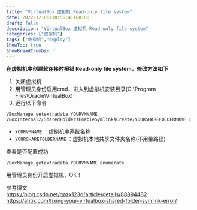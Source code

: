 ```yaml
---
title: "VirtualBox 虚拟机 Read-only file system"
date: 2022-12-06T10:56:41+08:00
draft: false
description: "VirtualBox 虚拟机 Read-only file system"
categories: ["虚拟机"]
tags: ["虚拟机","deploy"]
ShowToc: true
ShowBreadCrumbs: ''
---
```


**在虚拟机中创建软连接时报错 Read-only file system，修改方法如下**

1. 关闭虚拟机
2. 用管理员身份启用cmd，进入到虚拟机安装目录(C:\Program Files\Oracle\VirtualBox)
3. 运行以下命令

```shell
VBoxManage setextradata YOURVMNAME VBoxInternal2/SharedFoldersEnableSymlinksCreate/YOURSHAREFOLDERNAME 1
```
- `YOURVMNAME` ：虚拟机中系统名称
- `YOURSHAREFOLDERNAME` ：虚拟机本地共享文件夹名称(不用带路径)

查看是否配置成功

```shell
VBoxManage getextradata YOURVMNAME enumerate
```

用管理员身份开启虚拟机，OK！

参考博文  
<a href="https://blog.csdn.net/qazx123q/article/details/88894482" target="_blank">https://blog.csdn.net/qazx123q/article/details/88894482</a>
<a href="https://ahtik.com/fixing-your-virtualbox-shared-folder-symlink-error/" target="_blank">https://ahtik.com/fixing-your-virtualbox-shared-folder-symlink-error/</a>
